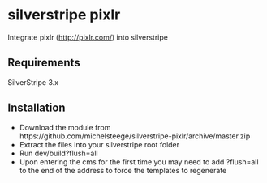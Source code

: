 silverstripe pixlr
==================
Integrate pixlr (http://pixlr.com/) into silverstripe

<h2>Requirements</h2>
SilverStripe 3.x

<h2>Installation</h2>
<ul>
<li>Download the module from https://github.com/michelsteege/silverstripe-pixlr/archive/master.zip</li>
<li>Extract the files into your silverstripe root folder</li>
<li>Run dev/build?flush=all</li>
<li>Upon entering the cms for the first time you may need to add ?flush=all to the end of the address to force the templates to regenerate</li>
